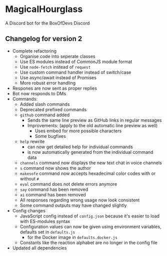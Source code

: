 # MagicalHourglass

A Discord bot for the BoxOfDevs Discord

## Changelog for version 2

- Complete refactoring
  - Organise code into seperate classes
  - Use ES modules instead of CommonJS module format
  - Use `node-fetch` instead of `request`
  - Use custom command handler instead of switch/case
  - Use async/await instead of Promises
  - More robust error handling
- Respones are now sent as proper replies
- Bot now responds to DMs
- Commands:
  - Added slash commands
  - Deprecated prefixed commands
  - `github` command added
    - Sends the same line preview as GitHub links in regular messages
    - Improvements: (apply to the old automatic line preview as well)
      - Uses embed for more possible characters
      - Some bugfixes
  - `help` rewrite
    - can now get detailed help for individual commands
    - is now automatically generated from the individual command data
  - `channels` command now displays the new text chat in voice channels
  - `s` command now shows the author
  - `makesofe` command now accepts hexadecimal color codes with or without `#`
  - `eval` command does not delete errors anymore
  - `say` command has been removed
  - `ai` command has been removed
  - All responses regarding wrong usage now look consistent
  - Some command outputs may have changed slightly
- Config changes
  - JavaScript config instead of `config.json` because it's easier to load with ES-modules syntax
  - Configuration values can now be given using environment variables, defaults set in `defaults.js`
    - for the Docker image in `defaults.docker.js`
  - Constants like the reaction alphabet are no longer in the config file
- Updated all dependencies

